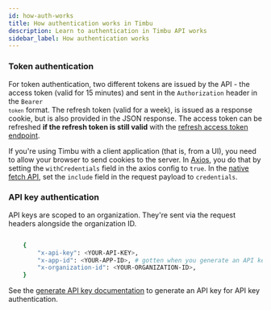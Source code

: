 ```yaml
---
id: how-auth-works
title: How authentication works in Timbu
description: Learn to authentication in Timbu API works
sidebar_label: How authentication works
---
```


### Token authentication

For token authentication, two different tokens are issued by the API - the access token (valid for 15 minutes) and sent in the `Authorization` header in the <code>Bearer `token`</code> format. The refresh token (valid for a week), is issued as a response cookie, but is also provided in the JSON response. The access token can be refreshed **if the refresh token is still valid** with the [refresh access token endpoint](/api/auth/refresh-access-token).

If you're using Timbu with a client application (that is, from a UI), you need to allow your browser to send cookies to the server. In [Axios](https://axios-http.com/docs/intro), you do that by setting the `withCredentials` field in the axios config to `true`. In the [native fetch API](https://developer.mozilla.org/en-US/docs/Web/API/Fetch_API), set the `include` field in the request payload to `credentials`.

### API key authentication

API keys are scoped to an organization. They're sent via the request headers alongside the organization ID.

```bash title="request headers"

    {
        "x-api-key": <YOUR-API-KEY>,
        "x-app-id": <YOUR-APP-ID>, # gotten when you generate an API key
        "x-organization-id": <YOUR-ORGANIZATION-ID>,
    }

```

See the [generate API key documentation](/api/auth/api-keys/generate-api-key) to generate an API key for API key authentication.
